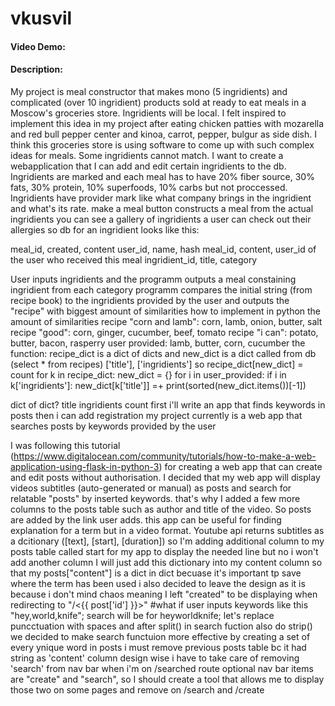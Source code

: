 # vkusvil
#### Video Demo:  <URL HERE>
#### Description:
My project is meal constructor that makes mono (5 ingridients) and complicated (over 10 ingridient) products sold at ready to eat meals in a Moscow's groceries store. Ingridients will be local. I felt inspired to implement this idea in my project after eating chicken patties with mozarella and red bull pepper center and kinoa, carrot, pepper, bulgur as side dish. I think this groceries store is using software to come up with such complex ideas for meals. Some ingridients cannot match.
  I want to create a webapplication that
  I can add and edit certain ingridients to the db. Ingridients are marked and each meal has to have 20% fiber source, 30% fats, 30% protein, 10% superfoods, 10% carbs but not proccessed. Ingridients have provider mark like what company brings in the ingridient and what's its rate.
  make a meal button constructs a meal from the actual ingridients
  you can see a gallery of ingridients
  a user can check out their allergies
so db for an ingridient looks like this:

meal_id, created, content
user_id, name, hash
meal_id, content, user_id of the user who received this meal
ingridient_id, title, category

  User inputs ingridients and the programm outputs a meal constaining ingridient from each category
  programm compares the initial string (from recipe book) to the ingridients provided by the user and outputs the "recipe" with biggest amount of similarities
  how to implement in python the amount of similarities
  recipe "corn and lamb": corn, lamb, onion, butter, salt
  recipe "good": corn, ginger, cucumber, beef, tomato
  recipe "i can": potato, butter, bacon, rasperry
  user provided: lamb, butter, corn, cucumber
  the function:
  recipe_dict is a dict of dicts and new_dict is a dict called from db (select * from recipes) ['title'], ['ingridients']
  so  recipe_dict[new_dict] = count
  for k in recipe_dict:
    new_dict = {}
    for i in user_provided:
      if i in k['ingridients']:
        new_dict[k['title']] =+
  print(sorted(new_dict.items())[-1])
  
  
  dict of dict? title ingridients count
  first i'll write an app that finds keywords in posts then i can add registration
  my project currently is a web app that searches posts by 
  keywords provided by the user
  
  I was following this tutorial (https://www.digitalocean.com/community/tutorials/how-to-make-a-web-application-using-flask-in-python-3) for creating a web app that can create and edit posts without authorisation. I decided that my web app will display videos subtitles (auto-generated or manual) as posts and search for relatable "posts" by inserted keywords. that's why I added a few more columns to the posts table such as author and title of the video. So posts are added by the link user adds. this app can be useful for finding explanation for a term but in a video format. 
  Youtube api returns subtitles as a dcitionary ([text], [start], [duration]) so I'm adding additional column to my posts table called start for my app to display the needed line but no i won't add another column I will just add this dictionary into my content column so that my posts["content"] is a dict in dict becuase it's important tp save where the term has been used
  i also decided to leave the design as it is because i don't mind chaos meaning I left "created" to be displaying when redirecting to "/<{{ post['id'] }}>"
          #what if user inputs keywords like this "hey,world,knife"; search will be for heyworldknife; let's replace puncctuation with spaces and after split() in search fuction also do strip()
we decided to make search functuion more effective by creating a set of every ynique word in posts
  i must remove previous posts table bc it had string as 'content' column
  design wise i have to take care of removing 'search' from nav bar when i'm on /searched route
  optional nav bar items are "create" and "search", so I should create a tool that allows me to display those two on some pages and remove on /search and /create
